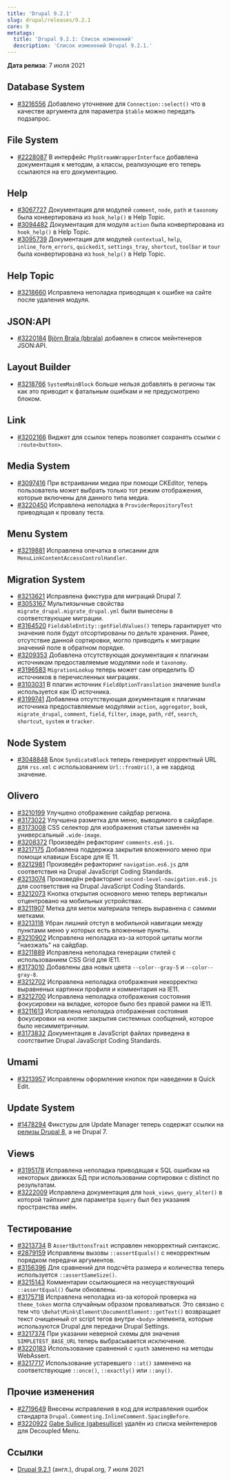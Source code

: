 ```yaml
---
title: 'Drupal 9.2.1'
slug: drupal/releases/9.2.1
core: 9
metatags:
  title: 'Drupal 9.2.1: Список изменений'
  description: 'Список изменений Drupal 9.2.1.'
---
```


**Дата релиза**: 7 июля 2021

## Database System

* [#3216556](https://www.drupal.org/project/drupal/issues/3216556) Добавлено уточнение для `Connection::select()` что в качестве аргумента для параметра `$table` можно передать подзапрос.

## File System

* [#2228087](https://www.drupal.org/project/drupal/issues/2228087) В интерфейс `PhpStreamWrapperInterface` добавлена документация к методам, а классы, реализующие его теперь ссылаются на его документацию.

## Help

* [#3067727](https://www.drupal.org/project/drupal/issues/3067727) Документация для модулей `comment`, `node`, `path` и `taxonomy` была конвертирована из `hook_help()` в Help Topic.
* [#3094482](https://www.drupal.org/project/drupal/issues/3094482) Документация для модуля `action` была конвертирована из `hook_help()` в Help Topic.
* [#3095739](https://www.drupal.org/project/drupal/issues/3095739) Документация для модулей `contextual`, `help`, `inline_form_errors`, `quickedit`, `settings_tray`, `shortcut`, `toolbar`  и `tour` была конвертирована из `hook_help()` в Help Topic.

## Help Topic

* [#3218660](https://www.drupal.org/project/drupal/issues/3218660) Исправлена неполадка приводящая к ошибке на сайте после удаления модуля.

## JSON:API

* [#3220184](https://www.drupal.org/project/drupal/issues/3220184) [Björn Brala (bbrala)](https://www.drupal.org/u/bbrala) добавлен в список мейнтенеров JSON:API.

## Layout Builder

* [#3218766](https://www.drupal.org/project/drupal/issues/3218766) `SystemMainBlock` больше нельзя добавлять в регионы так как это приводит к фатальным ошибкам и не предусмотрено блоком.

## Link

* [#3202166](https://www.drupal.org/project/drupal/issues/3202166) Виджет для ссылок теперь позволяет сохранять ссылки с `:route<button>`.

## Media System

* [#3097416](https://www.drupal.org/project/drupal/issues/3097416) При встраивании медиа при помощи CKEditor, теперь пользователь может выбрать только тот режим отображения, которые включены для данного типа медиа.
* [#3220450](https://www.drupal.org/project/drupal/issues/3220450) Исправлена неполадка в `ProviderRepositoryTest` приводящая к провалу теста.

## Menu System

* [#3219881](https://www.drupal.org/project/drupal/issues/3219881) Исправлена опечатка в описании для `MenuLinkContentAccessControlHandler`.

## Migration System

* [#3213621](https://www.drupal.org/project/drupal/issues/3213621) Исправлена фикстура для миграций Drupal 7.
* [#3053167](https://www.drupal.org/project/drupal/issues/3053167) Мультиязычные свойства `migrate_drupal.migrate_drupal.yml` были вынесены в соответствующие миграции.
* [#3164520](https://www.drupal.org/project/drupal/issues/3164520) `FieldableEntity::getFieldValues()` теперь гарантирует что значения поля будут отсортированы по дельте хранения. Ранее, отсутствие данной сортировки, могло приводить к миграции значений поле в обратном порядке.
* [#3209353](https://www.drupal.org/project/drupal/issues/3209353) Добавлена отсутствующая документация к плагинам источникам предоставляемые модулями `node` и `taxonomy`.
* [#3196583](https://www.drupal.org/project/drupal/issues/3196583) `MigrationLookup` теперь может сам определить ID источников в перечисленных миграциях.
* [#3103031](https://www.drupal.org/project/drupal/issues/3103031) В плагин источник `FieldOptionTranslation` значение `bundle` используется как ID источника.
* [#3199741](https://www.drupal.org/project/drupal/issues/3199741) Добавлена отсутствующая документация к плагинам источника предоставляемые модулями `action`, `aggregator`, `book`, `migrate_drupal`, `comment`, `field`, `filter`, `image`, `path`, `rdf`, `search`, `shortcut`, `system` и `tracker`.

## Node System

* [#3048848](https://www.drupal.org/project/drupal/issues/3048848) Блок `SyndicateBlock` теперь генерирует корректный URL для `rss.xml` с использованием `Url::fromUri()`, а не хардкод значение.

## Olivero

* [#3210199](https://www.drupal.org/project/drupal/issues/3210199) Улучшено отображение сайдбар региона.
* [#3173022](https://www.drupal.org/project/drupal/issues/3173022) Улучшена разметка для меню, выводимого в сайдбаре.
* [#3173008](https://www.drupal.org/project/drupal/issues/3173008) CSS селектор для изображения статьи заменён на универсальный `.wide-image`.
* [#3208372](https://www.drupal.org/project/drupal/issues/3208372) Произведён рефакторинг `comments.es6.js`.
* [#3217175](https://www.drupal.org/project/drupal/issues/3217175) Добавлена поддержка закрытия вложенного меню при помощи клавиши Escape для IE 11.
* [#3212981](https://www.drupal.org/project/drupal/issues/3212981) Произведён рефакторинг `navigation.es6.js` для соответствия на Drupal JavaScript Coding Standards.
* [#3213074](https://www.drupal.org/project/drupal/issues/3213074) Произведён рефакторинг `second-level-navigation.es6.js` для соответствия на Drupal JavaScript Coding Standards.
* [#3212073](https://www.drupal.org/project/drupal/issues/3212073) Кнопка открытия основного меню теперь вертикальн отцентровано на мобильных устройствах.
* [#3211907](https://www.drupal.org/project/drupal/issues/3211907) Метка для меток материала теперь выравнена с самими метками.
* [#3213118](https://www.drupal.org/project/drupal/issues/3213118) Убран лишний отступ в мобильной навигации между пунктами меню у которых есть вложенные пункты.
* [#3210902](https://www.drupal.org/project/drupal/issues/3210902) Исправлена неполадка из-за которой цитаты могли "наезжать" на сайдбар.
* [#3211889](https://www.drupal.org/project/drupal/issues/3211889) Исправлена неполадка генерации стилей с использованием CSS Grid для IE11.
* [#3173010](https://www.drupal.org/project/drupal/issues/3173010) Добавлены два новых цвета `--color--gray-5` и `--color--gray-8`.
* [#3212702](https://www.drupal.org/project/drupal/issues/3212702) Исправлена неполадка отображения некорректно выравненых картинки профиля и комментария на IE11.
* [#3212700](https://www.drupal.org/project/drupal/issues/3212700) Исправлена неполадка отображения состояния фокусировки на вкладке, которое было без правой рамки на IE11.
* [#3211613](https://www.drupal.org/project/drupal/issues/3211613) Исправлена неполадка отображения состояния фокусировки на кнопке закрытия системных сообщений, которое было несимметричным.
* [#3173832](https://www.drupal.org/project/drupal/issues/3173832) Документация в JavaScript файлах приведена в соотствитие Drupal JavaScript Coding Standards.

## Umami

* [#3213957](https://www.drupal.org/project/drupal/issues/3213957) Исправлены оформление кнопок при наведении в Quick Edit.

## Update System

* [#1478294](https://www.drupal.org/project/drupal/issues/1478294) Фикстуры для Update Manager теперь содержат ссылки на [релизы Drupal 8](../../../../8/releases/index.md), а не Drupal 7.

## Views

* [#3195178](https://www.drupal.org/project/drupal/issues/3195178) Исправлена неполадка приводящая к SQL ошибкам на некоторых движках БД при использовании сортировки с distinct по результатам.
* [#3222009](https://www.drupal.org/project/drupal/issues/3222009) Исправлена документация для `hook_views_query_alter()` в которой тайпхинт для параметра `$query` был без указания пространства имён.

## Тестирование

* [#3213734](https://www.drupal.org/project/drupal/issues/3213734) В `AssertButtonsTrait` исправлен некорректный синтаксис.
* [#2879159](https://www.drupal.org/project/drupal/issues/2879159) Исправлены вызовы `::assertEquals()` с некорректным порядком передачи аргументов.
* [#3156396](https://www.drupal.org/project/drupal/issues/3156396) Для сравнений для подсчёта размера и количества теперь используется `::assertSameSize()`.
* [#3215143](https://www.drupal.org/project/drupal/issues/3215143) Комментарии ссылающиеся на несуществующий `::assertEqual()` были обновлены.
* [#3175718](https://www.drupal.org/project/drupal/issues/3175718) Исправлена неполадка из-за которой проверка на `theme_token` могла случайным образом проваливаться. Это связано с тем что `\Behat\Mink\Element\DocumentElement::getText()` возвращает текст очищенный от script тегов внутри `<body>` элемента, которые используются Drupal для передачи Drupal Settings.
* [#3217374](https://www.drupal.org/project/drupal/issues/3217374) При указании неверной схемы для значения `SIMPLETEST_BASE_URL` теперь выбрасывается исключение.
* [#3220183](https://www.drupal.org/project/drupal/issues/3220183) Использование сравнений с `xpath` заменено на методы WebAssert.
* [#3217717](https://www.drupal.org/project/drupal/issues/3217717) Использование устаревшего `::at()` заменено на соответствующие `::once()`, `::exactly()` или `::any()`.

## Прочие изменения

* [#2719649](https://www.drupal.org/project/drupal/issues/2719649) Внесены исправления в код для исправления ошибок стандарта `Drupal.Commenting.InlineComment.SpacingBefore`.
* [#3220922](https://www.drupal.org/project/drupal/issues/3220922) [Gabe Sullice (gabesullice)](https://www.drupal.org/u/gabesullice) удалён из списка мейнтенеров для Decoupled Menu.

## Ссылки

- [Drupal 9.2.1](https://www.drupal.org/project/drupal/releases/9.2.1) (англ.), drupal.org, 7 июля 2021